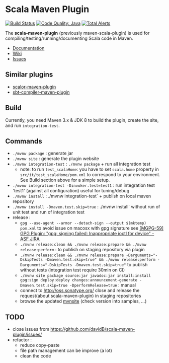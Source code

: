 # Scala Maven Plugin

[![Build Status](https://travis-ci.org/davidB/scala-maven-plugin.svg?branch=master)](https://travis-ci.org/davidB/scala-maven-plugin)
[![Code Quality: Java](https://img.shields.io/lgtm/grade/java/g/davidB/scala-maven-plugin.svg?logo=lgtm&logoWidth=18)](https://lgtm.com/projects/g/davidB/scala-maven-plugin/context:java)
[![Total Alerts](https://img.shields.io/lgtm/alerts/g/davidB/scala-maven-plugin.svg?logo=lgtm&logoWidth=18)](https://lgtm.com/projects/g/davidB/scala-maven-plugin/alerts)

The **scala-maven-plugin** (previously maven-scala-plugin) is used for compiling/testing/running/documenting Scala code in Maven.

* [Documentation](https://davidb.github.io/scala-maven-plugin/index.html)
* [Wiki](https://github.com/davidB/scala-maven-plugin/wiki)
* [Issues](https://github.com/davidB/scala-maven-plugin/issues/)

## Similar plugins

* [scalor-maven-plugin](https://github.com/random-maven/scalor-maven-plugin)
* [sbt-compiler-maven-plugin](https://github.com/sbt-compiler-maven-plugin/sbt-compiler-maven-plugin)

## Build

Currently, you need Maven 3.x & JDK 8 to build the plugin, create the site, and run `integration-test`.

## Commands

* `./mvnw package` : generate jar
* `./mvnw site` : generate the plugin website
* `./mvnw integration-test` : `./mvnw package` + run all integration test
  * note: to run `test_scalaHome`: you have to set `scala.home` property in `src/it/test_scalaHome/pom.xml` to correspond to your environment.  See Build section above for a simple setup.
* `./mvnw integration-test -Dinvoker.test=test1` : run integration test 'test1' (against all configuration) useful for tuning/debug
* `./mvnw install` :  ./mvnw integration-test` + publish on local maven repository
* `./mvnw install -Dmaven.test.skip=true` : ./mvnw install` without run of unit test and run of integration test
* release :
  * `gpg --use-agent --armor --detach-sign --output $(mktemp) pom.xml` to avoid issue on macosx with gpg signature see [[MGPG-59] GPG Plugin: "gpg: signing failed: Inappropriate ioctl for device" - ASF JIRA](https://issues.apache.org/jira/browse/MGPG-59)
  * `./mvnw release:clean && ./mvnw release:prepare && ./mvnw release:perform` : to publish on staging repository via plugin
  * `./mvnw release:clean && ./mvnw release:prepare -Darguments="-DskipTests -Dmaven.test.skip=true" && ./mvnw release:perform -Darguments="-DskipTests -Dmaven.test.skip=true"` to publish without tests (integration test require 30min on CI)
  * `./mvnw site package source:jar javadoc:jar install:install gpg:sign deploy:deploy changes:announcement-generate -Dmaven.test.skip=true -DperformRelease=true` : manual
  * connect to http://oss.sonatype.org/ close and release the request(about scala-maven-plugin) in staging repositories
  * browse the updated [mvnsite](https://davidb.github.io/scala-maven-plugin/) (check version into samples, ...)

## TODO

* close issues from https://github.com/davidB/scala-maven-plugin/issues/
* refactor :
  * reduce copy-paste
  * file path management can be improve (a lot)
  * clean the code
